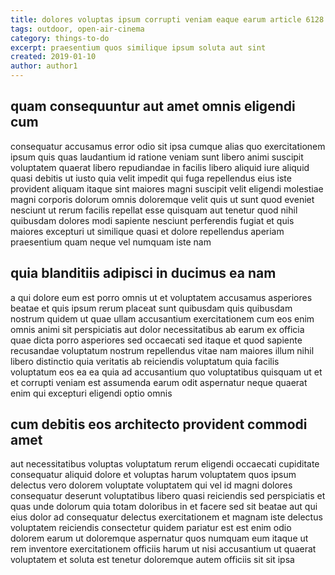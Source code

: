 ```yaml
---
title: dolores voluptas ipsum corrupti veniam eaque earum article 6128
tags: outdoor, open-air-cinema
category: things-to-do
excerpt: praesentium quos similique ipsum soluta aut sint
created: 2019-01-10
author: author1
---
```


## quam consequuntur aut amet omnis eligendi cum

consequatur accusamus error odio sit ipsa cumque alias quo exercitationem ipsum quis quas laudantium id ratione veniam sunt libero animi suscipit voluptatem quaerat libero repudiandae in facilis libero aliquid iure aliquid quasi debitis ut iusto quia velit impedit qui fuga repellendus eius iste provident aliquam itaque sint maiores magni suscipit velit eligendi molestiae magni corporis dolorum omnis doloremque velit quis ut sunt quod eveniet nesciunt ut rerum facilis repellat esse quisquam aut tenetur quod nihil quibusdam dolores modi sapiente nesciunt perferendis fugiat et quis maiores excepturi ut similique quasi et dolore repellendus aperiam praesentium quam neque vel numquam iste nam

## quia blanditiis adipisci in ducimus ea nam

a qui dolore eum est porro omnis ut et voluptatem accusamus asperiores beatae et quis ipsum rerum placeat sunt quibusdam quis quibusdam nostrum quidem ut quae ullam accusantium exercitationem cum eos enim omnis animi sit perspiciatis aut dolor necessitatibus ab earum ex officia quae dicta porro asperiores sed occaecati sed itaque et quod sapiente recusandae voluptatum nostrum repellendus vitae nam maiores illum nihil libero distinctio quia veritatis ab reiciendis voluptatum quia facilis voluptatum eos ea ea quia ad accusantium quo voluptatibus quisquam ut et et corrupti veniam est assumenda earum odit aspernatur neque quaerat enim qui excepturi eligendi optio omnis

## cum debitis eos architecto provident commodi amet

aut necessitatibus voluptas voluptatum rerum eligendi occaecati cupiditate consequatur aliquid dolore et voluptas harum voluptatem quos ipsum delectus vero dolorem voluptate voluptatem qui vel id magni dolores consequatur deserunt voluptatibus libero quasi reiciendis sed perspiciatis et quas unde dolorum quia totam doloribus in et facere sed sit beatae aut qui eius dolor ad consequatur delectus exercitationem et magnam iste delectus voluptatem reiciendis consectetur quidem pariatur est est enim odio dolorem earum ut doloremque aspernatur quos numquam eum itaque ut rem inventore exercitationem officiis harum ut nisi accusantium ut quaerat voluptatem et soluta est tenetur doloremque autem officiis sit sit ipsa

